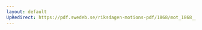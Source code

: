 ```yaml
---
layout: default
UpRedirect: https://pdf.swedeb.se/riksdagen-motions-pdf/1868/mot_1868__ak__00231.pdf
---
```


